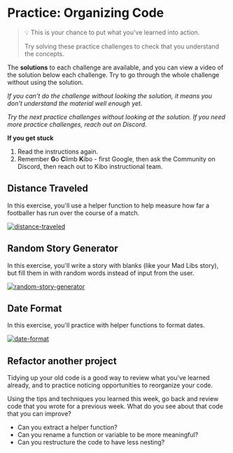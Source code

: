 # Practice: Organizing Code

> 💡 This is your chance to put what you’ve learned into action.
>
> Try solving these practice challenges to check that you understand the concepts.

The **solutions** to each challenge are available, and you can view a video of the solution below each challenge.
Try to go through the whole challenge without using the solution.

_If you can’t do the challenge without looking the solution, it means you don’t understand the material well enough yet._

_Try the next practice challenges without looking at the solution. If you need more practice challenges, reach out on Discord._

<aside>

**If you get stuck**
1. Read the instructions again.
2. Remember **G**o **C**limb **K**ibo - first Google, then ask the Community on Discord, then reach out to Kibo instructional team.

</aside>

## Distance Traveled

In this exercise, you'll use a helper function to help measure how far a footballer has run over the course of a match.

[![distance-traveled](https://img.shields.io/static/v1?label=Open%20Project&message=distance%20traveled&color=blue)](https://github.com/kiboschool/programming1-distance-traveled)

## Random Story Generator

In this exercise, you'll write a story with blanks (like your Mad Libs story), but fill them in with random words instead of input from the user.

[![random-story-generator](https://img.shields.io/static/v1?label=Open%20Project&message=random%20story%20generator&color=blue)](https://github.com/kiboschool/programming1-random-story-generator)


## Date Format

In this exercise, you'll practice with helper functions to format dates.

[![date-format](https://img.shields.io/static/v1?label=Open%20Project&message=date%20format&color=blue)](https://github.com/kiboschool/programming1-date-format)

## Refactor another project

Tidying up your old code is a good way to review what you've learned already, and to practice noticing opportunities to reorganize your code.

Using the tips and techniques you learned this week, go back and review code that you wrote for a previous week. What do you see about that code that you can improve?

- Can you extract a helper function?
- Can you rename a function or variable to be more meaningful?
- Can you restructure the code to have less nesting?